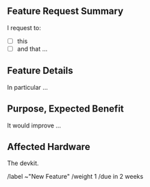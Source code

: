<!--
Prerequisites

ANSWER THE FOLLOWING QUESTIONS FOR YOURSELF BEFORE SUBMITTING A FEATURE REQUEST.

- This is a feature request (and not a (CI) bug report or a clarification request).
- This feature is not included in the latest version.
- I checked to make sure that this feature has not already been requested.
- I'm requesting this feature to the correct repository.

-->

## Feature Request Summary
<!-- SUMMARISE THE FEATURE YOU WOULD LIKE TO REQUEST IN A FEW SENTENCES -->

I request to:
- [ ] this
- [ ] and that ...

## Feature Details
<!-- A STEP-BY-STEP LIST OF WHAT THE FEATURE SHOULD ACHIEVE (WHERE APPLICABLE) -->

In particular ...

## Purpose, Expected Benefit
<!-- EXPLAIN WHY DO YOU THINK IT WILL BE HELPFUL AND IN WHICH CASES -->

It would improve ...

## Affected Hardware
<!-- WHICH HARDWARE WOULD BE AFFECTED BY THIS -->

The devkit.

/label ~"New Feature"
/weight 1
/due in 2 weeks
